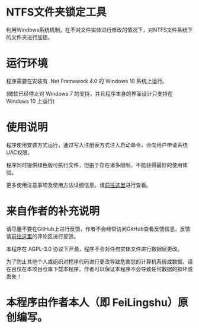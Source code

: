 # NTFS文件夹锁定工具
利用Windows系统机制，在不对文件实体进行修改的情况下，对NTFS文件系统下的文件夹进行加锁。

# 运行环境
程序需要在安装有 .Net Framework 4.0 的 Windows 10 系统上运行。

(微软已经停止对 Windows 7 的支持，并且程序本身的界面设计只支持在 Windows 10 上运行)

# 使用说明
程序使用安装方式运行，通过写入注册表方式注入启动命令，会向用户申请系统UAC权限。

程序同时提供绿色版可执行文件，但由于存在诸多限制，不能获得最好的使用体验。

更多使用注意事项及使用方法详细信息，请[前往这里](https://space.bilibili.com/483822869)进行查看。

# 来自作者的补充说明
请尽量不要在GitHub上进行反馈，作者不会经常访问GitHub查看反馈信息，反馈请[前往这里](https://space.bilibili.com/483822869)的评论区进行反馈。

本程序在 AGPL-3.0 协议下开源，程序不会对任何实体文件进行数据层更改。

为了防止其他个人或组织对程序代码进行更改导致危害您的计算机系统或数据，请在且仅在本项目仓库下载本程序，作者可以保证本程序不会导致任何数据的损坏或丢失！

# 本程序由作者本人（即 FeiLingshu）原创编写。
